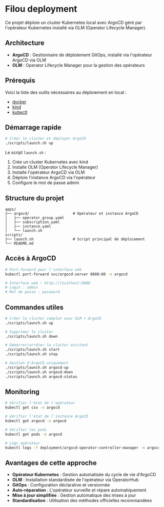# Filou deployment

Ce projet déploie un cluster Kubernetes local avec ArgoCD géré par l'opérateur Kubernetes installé via OLM (Operator Lifecycle Manager).

## Architecture

- **ArgoCD** : Gestionnaire de déploiement GitOps, installé via l'opérateur ArgoCD via OLM
- **OLM** : Operator Lifecycle Manager pour la gestion des opérateurs

## Prérequis

Voici la liste des outils nécessaires au déploiement en local :
- [docker](https://docs.docker.com/engine/install/ubuntu/)
- [kind](https://kind.sigs.k8s.io/docs/user/quick-start/#installing-from-source)
- [kubectl](https://kubernetes.io/docs/tasks/tools/install-kubectl-linux/)

## Démarrage rapide

```bash
# Créer le cluster et déployer ArgoCD
./scripts/launch.sh up
```

Le script `launch.sh` :
1. Crée un cluster Kubernetes avec kind
2. Installe OLM (Operator Lifecycle Manager)
3. Installe l'opérateur ArgoCD via OLM
4. Déploie l'instance ArgoCD via l'opérateur
5. Configure le mot de passe admin

## Structure du projet

```
apps/
├── argocd/                    # Opérateur et instance ArgoCD
│   ├── operator_group.yaml
│   ├── subscription.yaml
│   ├── instance.yaml
│   └── launch.sh
scripts/
├── launch.sh                  # Script principal de déploiement
└── README.md
```

## Accès à ArgoCD

```bash
# Port-forward pour l'interface web
kubectl port-forward svc/argocd-server 8080:80 -n argocd

# Interface web : http://localhost:8080
# Login : admin
# Mot de passe : password
```

## Commandes utiles

```bash
# Créer le cluster complet avec OLM + ArgoCD
./scripts/launch.sh up

# Supprimer le cluster
./scripts/launch.sh down

# Démarrer/arrêter le cluster existant
./scripts/launch.sh start
./scripts/launch.sh stop

# Gestion d'ArgoCD uniquement
./scripts/launch.sh argocd-up
./scripts/launch.sh argocd-down
./scripts/launch.sh argocd-status
```

## Monitoring

```bash
# Vérifier l'état de l'opérateur
kubectl get csv -n argocd

# Vérifier l'état de l'instance ArgoCD
kubectl get argocd -n argocd

# Vérifier les pods
kubectl get pods -n argocd

# Logs opérateur
kubectl logs -f deployment/argocd-operator-controller-manager -n argocd
```

## Avantages de cette approche

- **Opérateur Kubernetes** : Gestion automatisée du cycle de vie d'ArgoCD
- **OLM** : Installation standardisée de l'opérateur via OperatorHub
- **GitOps** : Configuration déclarative et versionnée
- **Auto-réparation** : L'opérateur surveille et répare automatiquement
- **Mise à jour simplifiée** : Gestion automatique des mises à jour
- **Standardisation** : Utilisation des méthodes officielles recommandées